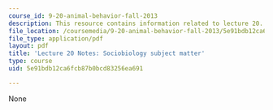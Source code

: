 ```yaml
---
course_id: 9-20-animal-behavior-fall-2013
description: This resource contains information related to lecture 20.
file_location: /coursemedia/9-20-animal-behavior-fall-2013/5e91bdb12ca6fcb87b0bcd83256ea691_MIT9_20F13_L20_Wls_pth_anly.pdf
file_type: application/pdf
layout: pdf
title: 'Lecture 20 Notes: Sociobiology subject matter'
type: course
uid: 5e91bdb12ca6fcb87b0bcd83256ea691

---
```

None